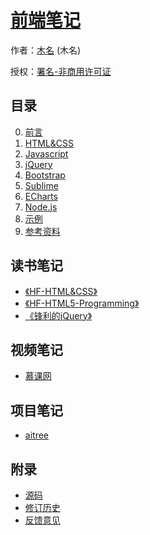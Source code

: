 # [前端笔记]()

作者：[木名](https://github.com/mumingv) (木名)

授权：<a rel="license" href="http://creativecommons.org/licenses/by-nc/4.0/">署名-非商用许可证</a>

## 目录
0. [前言](#README)
0. [HTML&CSS](#docs/htmlcss)
0. [Javascript](#docs/js)
0. [jQuery](#docs/jquery)
0. [Bootstrap](#docs/bootstrap)
0. [Sublime](#docs/sublime)
0. [ECharts](#docs/echarts)
0. [Node.js](#docs/nodejs)
0. [示例](#docs/demo)
0. [参考资料](#docs/reference)


## 读书笔记
- [《HF-HTML&CSS》](#docs/book_hf_htmlcss)
- [《HF-HTML5-Programming》](#docs/book_hf_html5programming)
- [《锋利的jQuery》](#docs/book_sharp_jquery)


## 视频笔记
- [慕课网](#docs/video_imooc)


## 项目笔记
- [aitree](#docs/project_aitree)


## 附录 
- [源码](https://github.com/mumingv/gitreposity)
- [修订历史](https://github.com/mumingv/gitreposity/commits/master)
- [反馈意见](https://github.com/mumingv/gitreposity/issues)

